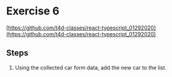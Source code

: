 # Exercise 6

[https://github.com/t4d-classes/react-typescript_01292020](https://github.com/t4d-classes/react-typescript_01292020)

## Steps

1. Using the collected car form data, add the new car to the list.
